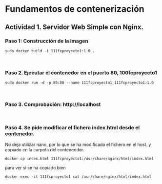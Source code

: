 # Fundamentos de contenerización


## Actividad 1. Servidor Web Simple con Nginx.


### Paso 1: Construcción de la imagen
```
sudo docker build -t 111fcproyecto1:1.0 .
```
 
### Paso 2. Ejecutar el contenedor en el puerto 80, 100fcproyecto1 
```
sudo docker run -d -p 80:80 --name 111fcproyecto1 111fcproyecto1:1.0
```
 
### Paso 3. Comprobación: http://localhost 

 
### Paso 4. Se pide modificar el fichero index.html desde el contenedor. 
No deja utilizar nano, por lo que se ha modificado el fichero en el host.
y copiado en la carpeta del contenendor.
```
docker cp index.html 111fcproyecto1:/usr/share/nginx/html/index.html

```
para ver si se ha copiado bien
```
docker exec -it 111fcproyecto1 cat /usr/share/nginx/html/index.html

```
